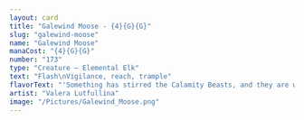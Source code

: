 ```yaml
---
layout: card
title: "Galewind Moose - {4}{G}{G}"
slug: "galewind-moose"
name: "Galewind Moose"
manaCost: "{4}{G}{G}"
number: "173"
type: "Creature — Elemental Elk"
text: "Flash\nVigilance, reach, trample"
flavorText: "'Something has stirred the Calamity Beasts, and they are wreaking havoc. Anyone who wishes to help, come forth! Whether it's with your swords in the fight or your shovels in the field, join me!'\n—Mabel, heir to Cragflame"
artist: "Valera Lutfullina"
image: "/Pictures/Galewind_Moose.png"
---
```


